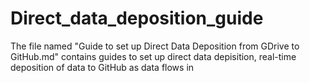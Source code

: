 # Direct_data_deposition_guide
The file named "Guide to set up Direct Data Deposition from GDrive to GitHub.md" contains guides to set up direct data depisition, real-time deposition of data to GitHub as data flows in
